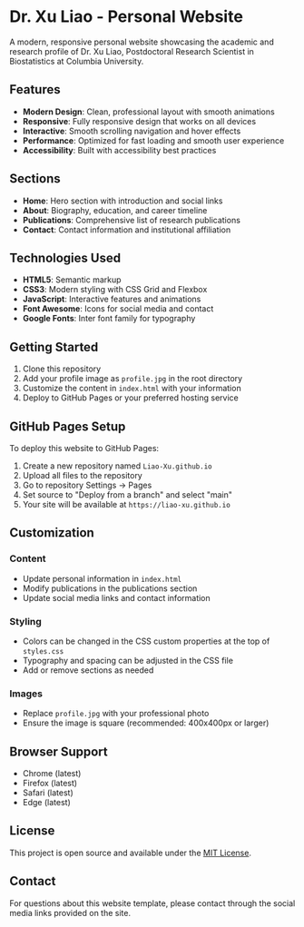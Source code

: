 # Dr. Xu Liao - Personal Website

A modern, responsive personal website showcasing the academic and research profile of Dr. Xu Liao, Postdoctoral Research Scientist in Biostatistics at Columbia University.

## Features

- **Modern Design**: Clean, professional layout with smooth animations
- **Responsive**: Fully responsive design that works on all devices
- **Interactive**: Smooth scrolling navigation and hover effects
- **Performance**: Optimized for fast loading and smooth user experience
- **Accessibility**: Built with accessibility best practices

## Sections

- **Home**: Hero section with introduction and social links
- **About**: Biography, education, and career timeline
- **Publications**: Comprehensive list of research publications
- **Contact**: Contact information and institutional affiliation

## Technologies Used

- **HTML5**: Semantic markup
- **CSS3**: Modern styling with CSS Grid and Flexbox
- **JavaScript**: Interactive features and animations
- **Font Awesome**: Icons for social media and contact
- **Google Fonts**: Inter font family for typography

## Getting Started

1. Clone this repository
2. Add your profile image as `profile.jpg` in the root directory
3. Customize the content in `index.html` with your information
4. Deploy to GitHub Pages or your preferred hosting service

## GitHub Pages Setup

To deploy this website to GitHub Pages:

1. Create a new repository named `Liao-Xu.github.io`
2. Upload all files to the repository
3. Go to repository Settings → Pages
4. Set source to "Deploy from a branch" and select "main"
5. Your site will be available at `https://liao-xu.github.io`

## Customization

### Content
- Update personal information in `index.html`
- Modify publications in the publications section
- Update social media links and contact information

### Styling
- Colors can be changed in the CSS custom properties at the top of `styles.css`
- Typography and spacing can be adjusted in the CSS file
- Add or remove sections as needed

### Images
- Replace `profile.jpg` with your professional photo
- Ensure the image is square (recommended: 400x400px or larger)

## Browser Support

- Chrome (latest)
- Firefox (latest)
- Safari (latest)
- Edge (latest)

## License

This project is open source and available under the [MIT License](LICENSE).

## Contact

For questions about this website template, please contact through the social media links provided on the site.